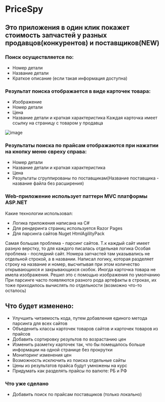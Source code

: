 # PriceSpy
## Это приложения в один клик покажет стоимость запчастей у разных продавцов(конкурентов) и поставщиков(NEW) 

### Поиск осуществляется по:
- Номер детали
- Название детали
- Краткое описание (если такая информация доступна)

### Результат поиска отображается в виде карточек товара:
- Изображение
- Номер детали
- Цена
- Название детали и краткая характеристика
Каждая карточка имеет ссылку на страницу с товаром у продавца

![image](https://user-images.githubusercontent.com/103592628/199592823-ccf35f06-3514-4ed2-9dc0-bdf255ad00b3.png)
### Результаты поиска по прайсам отображаются при нажатии на кнопку меню свреху справа:
- Номер детали
- Название детали и краткая характеристика
- Цена 
- Результаты сгруппированы по поставщикам(Название поставщика - название файла без расширения)

### Web-приложение использует паттерн MVC платформы ASP.NET
Какие технологии использовал:
- Логика приложения написана на C#
- Для рендеринга страниц используется Razor Pages
- Для парсинга сайтов Nuget HtmlAgilityPack

Самая большая проблема - парсинг сайтов. Т.к каждый сайт имеет разную верстку, то для каждого писалась отдельная логика
Особая проблема - последний сайт. Номера запчастей там указывались не отдельной строкой, а в названии. 
Написал логику, которая разделяет строку на название и номер, высчитывая при этом количество открывающихся и закрывающихся скобок.
Иногда карточка товара не имела изображения. Решил это с помощью изображения по умолчанию
При парсинге часто появляются разного рода артефакты в строках, их тоже приходилось вычислять по отдельности (возможно что-то осталось)

## Что будет изменено:
- Улучшить читаемость кода, путем добавления единого метода парсинга для всех сайтов
- Объеденить классы карточек товаров сайтов и карточек товаров из прайсов
- Добавить сортировку результов по возрастанию цен
- Изменить разметку карточек так, что бы помещалось больше информации на одной странице без прокрутки
- Мониторинг изменения цен 
- Возможность исключить из поиска отдельные сайты
- Цены из результатов прайса будут умножены на курс
- Придумать как разделять прайсы по валюте: РБ и РФ

### Что уже сделано
- Добавить поиск по прайсам поставщиков (только локально)
